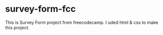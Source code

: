 # survey-form-fcc
This is Survey Form project from freecodecamp.
I uded html & css to make this project.
